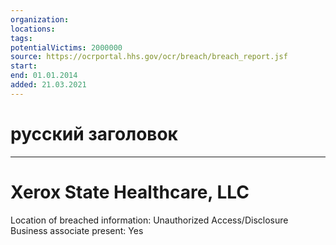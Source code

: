 ```yaml
---
organization: 
locations: 
tags: 
potentialVictims: 2000000
source: https://ocrportal.hhs.gov/ocr/breach/breach_report.jsf
start: 
end: 01.01.2014
added: 21.03.2021
---
```


# русский заголовок

---

# Xerox State Healthcare, LLC

Location of breached information: Unauthorized Access/Disclosure
Business associate present: Yes
